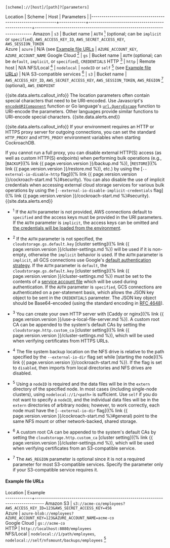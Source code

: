 ~~~
[scheme]://[host]/[path]?[parameters]
~~~

Location                                                    | Scheme      | Host                                             | Parameters                                                                 |
|-------------------------------------------------------------+-------------+--------------------------------------------------+----------------------------------------------------------------------------
Amazon                                                      | `s3`        | Bucket name                                      | `AUTH`&nbsp;[<sup>1</sup>](#considerations) (optional; can be `implicit` or `specified`), `AWS_ACCESS_KEY_ID`, `AWS_SECRET_ACCESS_KEY`, `AWS_SESSION_TOKEN`                               
Azure                                                       | `azure`     | N/A (see [Example file URLs](#example-file-urls) | `AZURE_ACCOUNT_KEY`, `AZURE_ACCOUNT_NAME`
Google Cloud&nbsp;[<sup>2</sup>](#considerations)           | `gs`        | Bucket name                                      | `AUTH` (optional; can be `default`, `implicit`, or `specified`), `CREDENTIALS`
HTTP&nbsp;[<sup>3</sup>](#considerations)                   | `http`      | Remote host                                      | N/A
NFS/Local&nbsp;[<sup>4</sup>](#considerations)              | `nodelocal` | `nodeID` or `self` [<sup>5</sup>](#considerations) (see [Example file URLs](#example-file-urls)) | N/A
S3-compatible services&nbsp;[<sup>6</sup>](#considerations) | `s3`        | Bucket name                                      | `AWS_ACCESS_KEY_ID`, `AWS_SECRET_ACCESS_KEY`, `AWS_SESSION_TOKEN`, `AWS_REGION`&nbsp;[<sup>7</sup>](#considerations) (optional), `AWS_ENDPOINT`

{{site.data.alerts.callout_info}}
The location parameters often contain special characters that need to be URI-encoded. Use Javascript's [`encodeURIComponent`](https://developer.mozilla.org/docs/Web/JavaScript/Reference/Global_Objects/encodeURIComponent) function or Go language's [`url.QueryEscape`](https://golang.org/pkg/net/url/#QueryEscape) function to URI-encode the parameters. Other languages provide similar functions to URI-encode special characters.
{{site.data.alerts.end}}

{{site.data.alerts.callout_info}}
If your environment requires an HTTP or HTTPS proxy server for outgoing connections, you can set the standard `HTTP_PROXY` and `HTTPS_PROXY` environment variables when starting CockroachDB.

 If you cannot run a full proxy, you can disable external HTTP(S) access (as well as custom HTTP(S) endpoints) when performing bulk operations (e.g., [`BACKUP`]({% link {{ page.version.version }}/backup.md %}), [`RESTORE`]({% link {{ page.version.version }}/restore.md %}), etc.) by using the [`--external-io-disable-http` flag]({% link {{ page.version.version }}/cockroach-start.md %}#security). You can also disable the use of implicit credentials when accessing external cloud storage services for various bulk operations by using the [`--external-io-disable-implicit-credentials` flag]({% link {{ page.version.version }}/cockroach-start.md %}#security).
{{site.data.alerts.end}}

<a name="considerations"></a>

- <sup>1</sup> If the `AUTH` parameter is not provided, AWS connections default to `specified` and the access keys must be provided in the URI parameters. If the `AUTH` parameter is `implicit`, the access keys can be omitted and [the credentials will be loaded from the environment](https://docs.aws.amazon.com/sdk-for-go/api/aws/session/).

- <sup>2</sup> If the `AUTH` parameter is not specified, the `cloudstorage.gs.default.key` [cluster setting]({% link {{ page.version.version }}/cluster-settings.md %}) will be used if it is non-empty, otherwise the `implicit` behavior is used. If the `AUTH` parameter is `implicit`, all GCS connections use Google's [default authentication strategy](https://cloud.google.com/docs/authentication/production#providing_credentials_to_your_application). If the `AUTH` parameter is `default`, the `cloudstorage.gs.default.key` [cluster setting]({% link {{ page.version.version }}/cluster-settings.md %}) must be set to the contents of a [service account file](https://cloud.google.com/docs/authentication/production#obtaining_and_providing_service_account_credentials_manually) which will be used during authentication.  If the `AUTH` parameter is `specified`, GCS connections are authenticated on a per-statement basis, which allows the JSON key object to be sent in the `CREDENTIALS` parameter. The JSON key object should be Base64-encoded (using the standard encoding in [RFC 4648](https://tools.ietf.org/html/rfc4648)).

- <sup>3</sup> You can create your own HTTP server with [Caddy or nginx]({% link {{ page.version.version }}/use-a-local-file-server.md %}). A custom root CA can be appended to the system's default CAs by setting the `cloudstorage.http.custom_ca` [cluster setting]({% link {{ page.version.version }}/cluster-settings.md %}), which will be used when verifying certificates from HTTPS URLs.

- <sup>4</sup> The file system backup location on the NFS drive is relative to the path specified by the `--external-io-dir` flag set while [starting the node]({% link {{ page.version.version }}/cockroach-start.md %}). If the flag is set to `disabled`, then imports from local directories and NFS drives are disabled.

- <sup>5</sup>   Using a `nodeID` is required and the data files will be in the `extern` directory of the specified node. In most cases (including single-node clusters), using `nodelocal://1/<path>` is sufficient. Use `self` if you do not want to specify a `nodeID`, and the individual data files will be in the `extern` directories of arbitrary nodes; however, to work correctly, each node must have the [`--external-io-dir` flag]({% link {{ page.version.version }}/cockroach-start.md %}#general) point to the same NFS mount or other network-backed, shared storage.

- <sup>6</sup> A custom root CA can be appended to the system's default CAs by setting the `cloudstorage.http.custom_ca` [cluster setting]({% link {{ page.version.version }}/cluster-settings.md %}), which will be used when verifying certificates from an S3-compatible service.

- <sup>7</sup> The `AWS_REGION` parameter is optional since it is not a required parameter for most S3-compatible services. Specify the parameter only if your S3-compatible service requires it.

#### Example file URLs

Location     | Example                                                                          
-------------+----------------------------------------------------------------------------------
Amazon S3    | `s3://acme-co/employees?AWS_ACCESS_KEY_ID=123&AWS_SECRET_ACCESS_KEY=456`     
Azure        | `azure-blob://employees?AZURE_ACCOUNT_KEY=123&AZURE_ACCOUNT_NAME=acme-co`         
Google Cloud | `gs://acme-co`                                                     
HTTP         | `http://localhost:8080/employees`                                            
NFS/Local    | `nodelocal://1/path/employees`, `nodelocal://self/nfsmount/backups/employees`&nbsp;[<sup>5</sup>](#considerations)
